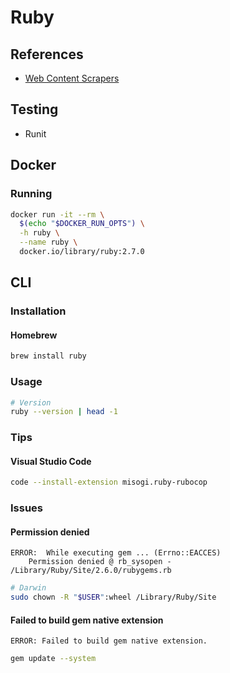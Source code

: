 # Ruby

<!--
Mechanize
Nokogiri

https://code.tutsplus.com/articles/building-your-first-web-scraper-01--cms-27559
https://www.inkoop.io/blog/web-scraping-using-selenium-ruby/
https://www.scrapingdog.com/blog/web-scraping-with-ruby
https://scraperbox.com/blog/web-scraping-with-ruby?utm_campaign=News&utm_medium=Community&utm_source=DataCamp.com
https://learn.co/lessons/ruby-remote-data-practice-scraping
http://merowing.info/2015/01/extracting-data-from-websites-without-api/
http://tutorials.jumpstartlab.com/topics/scraping-with-capybara.html
http://www.mattmorgante.com/technology/webscraper
https://ronanlopes.me/web-crawler-minerando-noticias-em-ruby-com-o-nokogiri/
https://agilie.com/en/blog/case-study-how-we-built-web-scraper-on-ruby-on-rails
https://www.freecodecamp.org/news/how-to-scrape-with-ruby-and-nokogiri-and-map-the-data-bd9febb5e18a/
https://www.botreetechnologies.com/blog/how-to-do-web-scraping-of-a-static-or-dynamic-website-with-ruby-on-rails/
https://scraperbox.com/blog/web-scraping-with-ruby
https://zenscrape.com/web-scraping-ruby/
https://dev.to/amsmo/web-scraping-in-ruby-great-practice-for-aspiring-web-developers-2k5a
https://dev.to/debosthefirst/how-to-build-a-web-scraper-in-ruby-a-covid-19-live-data-example-16o0
https://hackernoon.com/my-journey-building-a-scraper-with-ruby-vx1n3y05
https://itnext.io/building-a-basic-scraper-with-ruby-1cec071ada83
https://rapidapi.com/blog/web-scraping-ruby/
https://sloboda-studio.com/blog/how-to-do-web-scraping-with-ruby/
https://www.scrapingbee.com/blog/web-scraping-ruby/
https://onebitcode.com/web-scraping-com-ruby/
https://medium.com/@jennyjean8675309/web-scraping-with-ruby-and-nokogiri-73e75a6f34ed

https://rubyinstaller.org/
-->

<!--
https://linkedin.com/learning/ruby-essential-training-part-1-the-basics/learn-the-basics-of-ruby
https://app.pluralsight.com/paths/skill/ruby-language-fundamentals

https://app.pluralsight.com/paths/skill/ruby-language-fundamentals
https://linkedin.com/learning/topics/ruby?entityType=COURSE
https://app.pluralsight.com/library/courses/ruby-getting-started/table-of-contents
https://app.pluralsight.com/library/courses/reading-writing-data-ruby/table-of-contents
-->

## References

- [Web Content Scrapers](https://www.ruby-toolbox.com/categories/Web_Content_Scrapers)

## Testing

- Runit

## Docker

### Running

```sh
docker run -it --rm \
  $(echo "$DOCKER_RUN_OPTS") \
  -h ruby \
  --name ruby \
  docker.io/library/ruby:2.7.0
```

## CLI

### Installation

#### Homebrew

```sh
brew install ruby
```

### Usage

```sh
# Version
ruby --version | head -1
```

### Tips

#### Visual Studio Code

```sh
code --install-extension misogi.ruby-rubocop
```

### Issues

#### Permission denied

```log
ERROR:  While executing gem ... (Errno::EACCES)
    Permission denied @ rb_sysopen - /Library/Ruby/Site/2.6.0/rubygems.rb
```

```sh
# Darwin
sudo chown -R "$USER":wheel /Library/Ruby/Site
```

<!-- #### Could not find a valid gem

```log
ERROR: Could not find a valid gem 'rake' (>= 0), here is why: windows
```

```sh
gem sources
gem sources -a http://rubygems.org/
gem sources --remove https://rubygems.org/
gem install rake
``` -->

<!-- #### Certificate verify failed

```log
SSL_connect returned=1 errno=0 state=SSLv3 read server certificate B: certificate verify failed
```

```sh
https://gist.github.com/luislavena/f064211759ee0f806c88
``` -->

#### Failed to build gem native extension

```log
ERROR: Failed to build gem native extension.
```

```sh
gem update --system
```

<!-- #### Psych:Module

```log
private method load called for Psych:Module
```

```sh
gem update --system
``` -->

<!-- #### Token

```log
NoMethodError (undefined method `[]' for nil:NilClass):
```

Need add `{}` or `nil`. -->

<!-- #### Nginx

```log
413 Request Entity Too Large
```

```sh
sudo vim /etc/nginx/sites-available/[appname]

server {
    client_max_body_size 8M;
}
```

```sh
sudo systemctl restart nginx
``` -->

<!-- #### MiniMagick::Error

##### APT

```log
MiniMagick::Error (ImageMagick/GraphicsMagick is not installed):
```

```sh
sudo apt update
sudo apt -y install imagemagick
``` -->
